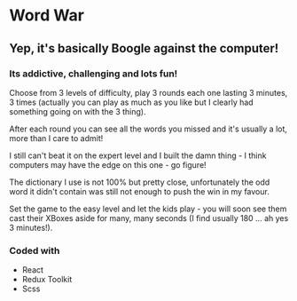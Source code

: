 # Word War

## Yep, it's basically Boogle against the computer! 
### Its addictive, challenging and lots fun!

Choose from 3 levels of difficulty, play 3 rounds each one lasting 3 minutes, 3 times (actually you can play as much as you like but I clearly had something going on with the 3 thing).

After each round you can see all the words you missed and it's usually a lot, more than I care to admit!

I still can't beat it on the expert level and I built the damn thing - I think computers may have the edge on this one - go figure!

The dictionary I use is not 100% but pretty close, unfortunately the odd word it didn't contain was still not enough to push the win in my favour.

Set the game to the easy level and let the kids play - you will soon see them cast their XBoxes aside for many, many seconds (I find usually 180 ... ah yes 3 minutes!).

### Coded with

 - React
 - Redux Toolkit
 - Scss
